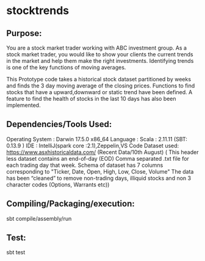 # stocktrends
## Purpose: 
You are a stock market trader working with ABC investment
group. As a stock market trader, you would like to show your clients the
current trends in the market and help them make the right investments.
Identifying trends is one of the key functions of moving averages.

This Prototype code takes a historical stock dataset partitioned by
weeks and finds the 3 day moving average of the closing prices.
Functions to find stocks that have a upward,downward or static trend
have been defined. A feature to find the health of stocks in the last 10
days has also been implemented.

##  Dependencies/Tools Used:

Operating System : Darwin 17.5.0 x86\_64 Language : Scala : 2.11.11
(SBT: 0.13.9 ) IDE : IntelliJ(spark core :2.1),Zeppelin,VS Code Dataset
used: https://www.asxhistoricaldata.com/ (Recent Data/10th August) (
This header less dataset contains an end-of-day (EOD) Comma separated
.txt file for each trading day that week. Schema of dataset has 7
columns corresponding to "Ticker, Date, Open, High, Low, Close, Volume"
The data has been “cleaned” to remove non-trading days, illiquid stocks
and non 3 character codes (Options, Warrants etc))

##  Compiling/Packaging/execution:

sbt compile/assembly/run

## Test:

sbt test




